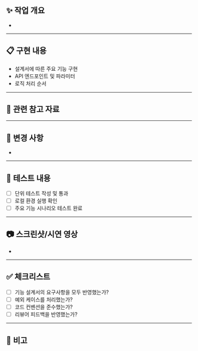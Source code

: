 
## ✨ 작업 개요
<!-- 어떤 기능을 구현했는지 간단히 설명해주세요 -->
- 

---

## 📋 구현 내용
<!-- 기능 설계서와 비교하여 구현한 내용을 정리해주세요 -->
- 설계서에 따른 주요 기능 구현
- API 엔드포인트 및 파라미터
- 로직 처리 순서

---

## 🔗 관련 참고 자료

---

## 📂 변경 사항
<!-- 코드/폴더/파일 구조 변경이 있다면 작성 -->
- 

---

## 🧪 테스트 내용
<!-- 동작 테스트 방법과 결과 -->
- [ ] 단위 테스트 작성 및 통과
- [ ] 로컬 환경 실행 확인
- [ ] 주요 기능 시나리오 테스트 완료

---

## 📷 스크린샷/시연 영상
<!-- UI 변경 시 이미지, API 응답 예시, 콘솔 출력 등 첨부 -->
- 

---

## ✅ 체크리스트
- [ ] 기능 설계서의 요구사항을 모두 반영했는가?
- [ ] 예외 케이스를 처리했는가?
- [ ] 코드 컨벤션을 준수했는가?
- [ ] 리뷰어 피드백을 반영했는가?

---

## 📝 비고
<!-- 추가로 전달할 사항 -->
